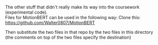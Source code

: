 The other stuff that didn't really make its way into the coursework (experimental code).   
Files for MotionBERT can be used in the following way: 
Clone this:
https://github.com/Walter0807/MotionBERT

Then substitute the two files in that repo by the two files in this directory (the comments on top of the two files specify the destination)
